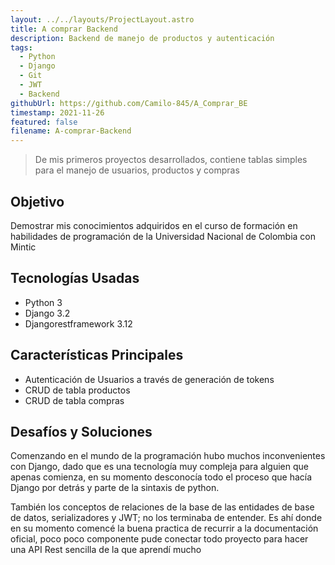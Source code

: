 ```yaml
---
layout: ../../layouts/ProjectLayout.astro
title: A comprar Backend
description: Backend de manejo de productos y autenticación
tags:
  - Python
  - Django
  - Git
  - JWT
  - Backend
githubUrl: https://github.com/Camilo-845/A_Comprar_BE
timestamp: 2021-11-26
featured: false
filename: A-comprar-Backend
---
```

> De mis primeros proyectos desarrollados, contiene tablas simples para el manejo de usuarios, productos y compras
## Objetivo
Demostrar mis conocimientos adquiridos en el curso de formación en habilidades de programación de la Universidad Nacional de Colombia con Mintic
## Tecnologías Usadas
- Python 3
- Django 3.2
- Djangorestframework 3.12
## Características Principales
- Autenticación de Usuarios a través de generación de tokens
- CRUD de tabla productos
- CRUD de tabla compras
## Desafíos y Soluciones
Comenzando en el mundo de la programación hubo muchos inconvenientes con Django, dado que es una tecnología muy compleja para alguien que apenas comienza, en su momento desconocía todo el proceso que hacía Django por detrás y parte de la sintaxis de python.

También los conceptos de relaciones de la base de las entidades de base de datos, serializadores y JWT; no los terminaba de entender. Es ahí donde en su momento comencé la buena practica de recurrir a la documentación oficial, poco poco componente pude conectar todo proyecto para hacer una API Rest sencilla de la que aprendí mucho